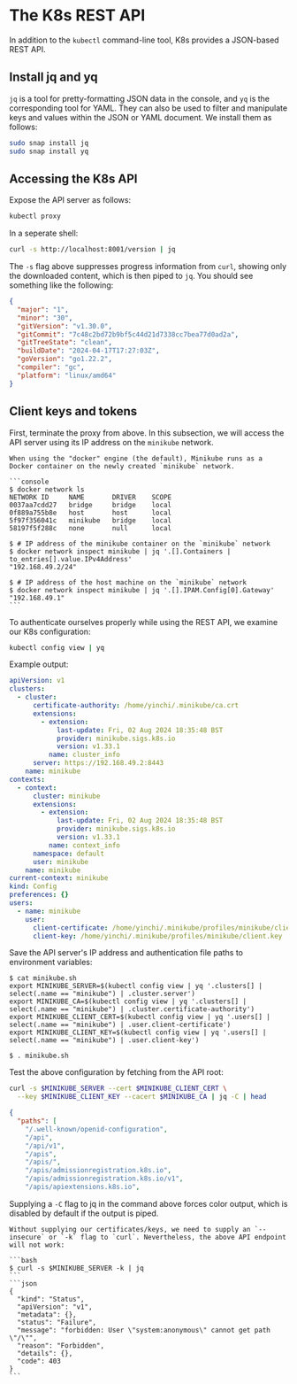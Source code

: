 The K8s REST API
================

In addition to the `kubectl` command-line tool, K8s provides a JSON-based REST API.

## Install jq and yq

`jq` is a tool for pretty-formatting JSON data in the console, and `yq` is the corresponding tool for YAML. They can also be used to filter and manipulate keys and values within the JSON or YAML document. We install them as follows:

```bash
sudo snap install jq
sudo snap install yq
```

## Accessing the K8s API

Expose the API server as follows:

```bash
kubectl proxy
```

In a seperate shell:

```bash
curl -s http://localhost:8001/version | jq
```

The `-s` flag above suppresses progress information from `curl`, showing only the downloaded content, which is then piped to `jq`.  You should see something like the following:

```json
{
  "major": "1",
  "minor": "30",
  "gitVersion": "v1.30.0",
  "gitCommit": "7c48c2bd72b9bf5c44d21d7338cc7bea77d0ad2a",
  "gitTreeState": "clean",
  "buildDate": "2024-04-17T17:27:03Z",
  "goVersion": "go1.22.2",
  "compiler": "gc",
  "platform": "linux/amd64"
}
```

## Client keys and tokens

First, terminate the proxy from above.  In this subsection, we will access the API server using its IP address on the `minikube` network.

````{note}
When using the "docker" engine (the default), Minikube runs as a Docker container on the newly created `minikube` network.

```console
$ docker network ls
NETWORK ID     NAME       DRIVER    SCOPE
0037aa7cdd27   bridge     bridge    local
0f889a755b8e   host       host      local
5f97f356041c   minikube   bridge    local
58197f5f288c   none       null      local

$ # IP address of the minikube container on the `minikube` network
$ docker network inspect minikube | jq '.[].Containers | to_entries[].value.IPv4Address'
"192.168.49.2/24"

$ # IP address of the host machine on the `minikube` network
$ docker network inspect minikube | jq '.[].IPAM.Config[0].Gateway'
"192.168.49.1"
```

````

To authenticate ourselves properly while using the REST API, we examine our K8s configuration:

```bash
kubectl config view | yq
```

Example output:
```yaml
apiVersion: v1
clusters:
  - cluster:
      certificate-authority: /home/yinchi/.minikube/ca.crt
      extensions:
        - extension:
            last-update: Fri, 02 Aug 2024 18:35:48 BST
            provider: minikube.sigs.k8s.io
            version: v1.33.1
          name: cluster_info
      server: https://192.168.49.2:8443
    name: minikube
contexts:
  - context:
      cluster: minikube
      extensions:
        - extension:
            last-update: Fri, 02 Aug 2024 18:35:48 BST
            provider: minikube.sigs.k8s.io
            version: v1.33.1
          name: context_info
      namespace: default
      user: minikube
    name: minikube
current-context: minikube
kind: Config
preferences: {}
users:
  - name: minikube
    user:
      client-certificate: /home/yinchi/.minikube/profiles/minikube/client.crt
      client-key: /home/yinchi/.minikube/profiles/minikube/client.key
```

Save the API server's IP address and authentication file paths to environment variables:

```console
$ cat minikube.sh
export MINIKUBE_SERVER=$(kubectl config view | yq '.clusters[] | select(.name == "minikube") | .cluster.server')
export MINIKUBE_CA=$(kubectl config view | yq '.clusters[] | select(.name == "minikube") | .cluster.certificate-authority')
export MINIKUBE_CLIENT_CERT=$(kubectl config view | yq '.users[] | select(.name == "minikube") | .user.client-certificate')
export MINIKUBE_CLIENT_KEY=$(kubectl config view | yq '.users[] | select(.name == "minikube") | .user.client-key')

$ . minikube.sh
```

Test the above configuration by fetching from the API root:
```bash
curl -s $MINIKUBE_SERVER --cert $MINIKUBE_CLIENT_CERT \
  --key $MINIKUBE_CLIENT_KEY --cacert $MINIKUBE_CA | jq -C | head
```

```json
{
  "paths": [
    "/.well-known/openid-configuration",
    "/api",
    "/api/v1",
    "/apis",
    "/apis/",
    "/apis/admissionregistration.k8s.io",
    "/apis/admissionregistration.k8s.io/v1",
    "/apis/apiextensions.k8s.io",
```

Supplying a `-C` flag to jq in the command above forces color output, which is disabled by default if the output is piped.

````{note}
Without supplying our certificates/keys, we need to supply an `--insecure` or `-k` flag to `curl`. Nevertheless, the above API endpoint will not work:

```bash
$ curl -s $MINIKUBE_SERVER -k | jq
```
```json
{
  "kind": "Status",
  "apiVersion": "v1",
  "metadata": {},
  "status": "Failure",
  "message": "forbidden: User \"system:anonymous\" cannot get path \"/\"",
  "reason": "Forbidden",
  "details": {},
  "code": 403
}
```
